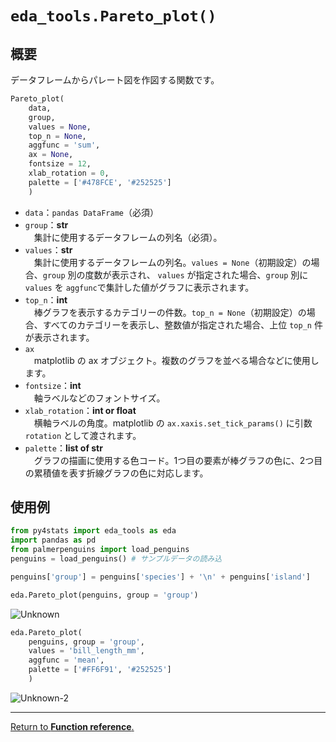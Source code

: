 # `eda_tools.Pareto_plot()`

## 概要

データフレームからパレート図を作図する関数です。

``` python
Pareto_plot(
    data, 
    group, 
    values = None, 
    top_n = None, 
    aggfunc = 'sum',
    ax = None, 
    fontsize = 12, 
    xlab_rotation = 0,
    palette = ['#478FCE', '#252525']
    )
``` 

- `data`：`pandas DataFrame`（必須）
- `group`：**str**</br>
　集計に使用するデータフレームの列名（必須）。
- `values`：**str**</br>
　集計に使用するデータフレームの列名。`values = None`（初期設定）の場合、`group` 別の度数が表示され、
`values` が指定された場合、`group` 別に `values` を `aggfunc`で集計した値がグラフに表示されます。
- `top_n`：**int**</br>
　棒グラフを表示するカテゴリーの件数。`top_n = None`（初期設定）の場合、すべてのカテゴリーを表示し、整数値が指定された場合、上位 `top_n` 件が表示されます。
- `ax`</br>
　matplotlib の ax オブジェクト。複数のグラフを並べる場合などに使用します。
- `fontsize`：**int**</br>
　軸ラベルなどのフォントサイズ。
- `xlab_rotation`：**int or float**</br>
　横軸ラベルの角度。matplotlib の `ax.xaxis.set_tick_params()` に引数 `rotation` として渡されます。
- `palette`：**list of str**</br>
　グラフの描画に使用する色コード。1つ目の要素が棒グラフの色に、2つ目の累積値を表す折線グラフの色に対応します。

## 使用例

``` python
from py4stats import eda_tools as eda
import pandas as pd
from palmerpenguins import load_penguins
penguins = load_penguins() # サンプルデータの読み込

penguins['group'] = penguins['species'] + '\n' + penguins['island']

eda.Pareto_plot(penguins, group = 'group')
```

![Unknown](https://github.com/Hirototensho/Py4Stats/assets/55335752/46fca5f5-bde9-480d-b6bf-1957ac1035b5)

``` python
eda.Pareto_plot(
    penguins, group = 'group', 
    values = 'bill_length_mm',
    aggfunc = 'mean',
    palette = ['#FF6F91', '#252525']
    )
``` 
![Unknown-2](https://github.com/Hirototensho/Py4Stats/assets/55335752/5e323376-eb56-4407-a047-0fded76c6619)

***
[Return to **Function reference**.](https://github.com/Hirototensho/Py4Stats/blob/main/reference.md)
